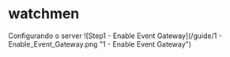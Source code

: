 watchmen
========

Configurando o server
![Step1 - Enable Event Gateway](/guide/1 - Enable_Event_Gateway.png "1 - Enable Event Gateway")